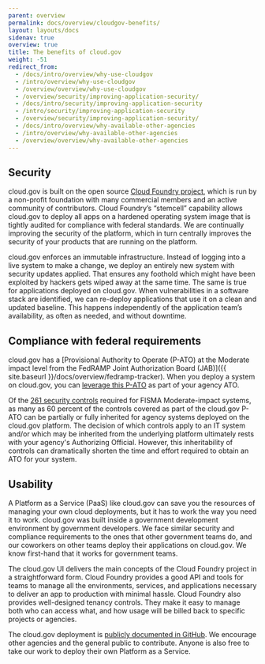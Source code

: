 ```yaml
---
parent: overview
permalink: docs/overview/cloudgov-benefits/
layout: layouts/docs
sidenav: true
overview: true
title: The benefits of cloud.gov
weight: -51
redirect_from:
  - /docs/intro/overview/why-use-cloudgov
  - /intro/overview/why-use-cloudgov
  - /overview/overview/why-use-cloudgov
  - /overview/security/improving-application-security/
  - /docs/intro/security/improving-application-security
  - /intro/security/improving-application-security
  - /overview/security/improving-application-security/
  - /docs/intro/overview/why-available-other-agencies
  - /intro/overview/why-available-other-agencies
  - /overview/overview/why-available-other-agencies
---
```


## Security

cloud.gov is built on the open source [Cloud Foundry project](http://www.cloudfoundry.org/), which is run by a non-profit foundation with many commercial members and an active community of contributors. Cloud Foundry’s “stemcell” capability allows cloud.gov to deploy all apps on a hardened operating system image that is tightly audited for compliance with federal standards. We are continually improving the security of the platform, which in turn centrally improves the security of your products that are running on the platform.

cloud.gov enforces an immutable infrastructure. Instead of logging into a live system to make a change, we deploy an entirely new system with security updates applied. That ensures any foothold which might have been exploited by hackers gets wiped away at the same time. The same is true for applications deployed on cloud.gov. When vulnerabilities in a software stack are identified, we can re-deploy applications that use it on a clean and updated baseline. This happens independently of the application team’s availability, as often as needed, and without downtime.

## Compliance with federal requirements

cloud.gov has a [Provisional Authority to Operate (P-ATO) at the Moderate impact level from the FedRAMP Joint Authorization Board (JAB)]({{ site.baseurl }}/docs/overview/fedramp-tracker). When you deploy a system on cloud.gov, you can [leverage this P-ATO](https://www.fedramp.gov/faqs/) as part of your agency ATO.

Of the [261 security controls](https://nvd.nist.gov/800-53/Rev4/impact/moderate) required for FISMA Moderate-impact systems, as many as 60 percent of the controls covered as part of the cloud.gov P-ATO can be partially or fully inherited for agency systems deployed on the cloud.gov platform. The decision of which controls apply to an IT system and/or which may be inherited from the underlying platform ultimately rests with your agency's Authorizing Official. However, this inheritability of controls can dramatically shorten the time and effort required to obtain an ATO for your system.

## Usability

A Platform as a Service (PaaS) like cloud.gov can save you the resources of managing your own cloud deployments, but it has to work the way you need it to work. cloud.gov was built inside a government development environment by government developers. We face similar security and compliance requirements to the ones that other government teams do, and our coworkers on other teams deploy their applications on cloud.gov. We know first-hand that it works for government teams.

The cloud.gov UI delivers the main concepts of the Cloud Foundry project in a straightforward form. Cloud Foundry provides a good API and tools for teams to manage all the environments, services, and applications necessary to deliver an app to production with minimal hassle. Cloud Foundry also provides well-designed tenancy controls. They make it easy to manage both who can access what, and how usage will be billed back to specific projects or agencies.

The cloud.gov deployment is [publicly documented in GitHub](https://github.com/cloud-gov/). We encourage other agencies and the general public to contribute. Anyone is also free to take our work to deploy their own Platform as a Service.
